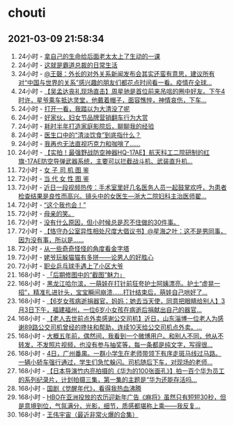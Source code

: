 # chouti
## 2021-03-09 21:58:34
1. 24小时 - [拿自己的生命给后面老太太上了生动的一课](https://dig.chouti.com//link/30407138)
1. 24小时 - [这就是霸道总裁的日常生活](https://dig.chouti.com//link/30407146)
1. 24小时 - [@王磬：外长的对外关系新闻发布会其实还蛮有意思，建议所有对“中国与世界的关系”感兴趣的朋友们都花点时间看一看。疫情在全球...](https://dig.chouti.com//link/30406013)
1. 24小时 - [【吴孟达丧礼现场直击】周星驰是首位前来吊唁的圈中好友。下午4时许，星爷乘车抵达灵堂，他戴着帽子，面容憔悴，神情哀伤，下车...](https://dig.chouti.com//link/30406528)
1. 24小时 - [打开一看，我踏以为大清没了呢](https://dig.chouti.com//link/30407608)
1. 24小时 - [好家伙，妇女节品牌营销翻车行为大赏](https://dig.chouti.com//link/30406330)
1. 24小时 - [耗时半年打造家庭影院后，聊聊我的经验](https://dig.chouti.com//link/30405008)
1. 24小时 - [医生口中的“清淡饮食”到底指什么？](https://dig.chouti.com//link/30408369)
1. 24小时 - [我再也无法直视巧克力和咖啡了......](https://dig.chouti.com//link/30409661)
1. 24小时 - [【实拍！最强野战防空神器HQ-17AE】航天科工二院研制的红旗-17AE防空导弹武器系统，主要可以拦截战斗机、武装直升机...](https://dig.chouti.com//link/30406540)
1. 72小时 - [女 子 司 机 图 鉴](https://dig.chouti.com//link/30405104)
1. 72小时 - [当 代 女 性 图 鉴](https://dig.chouti.com//link/30404410)
1. 72小时 - [近日一段视频热传：手术室里好几名医务人员一起鼓掌欢呼，为患者检查结果是良性而高兴。镜头中的女医生—浙大二院妇科主治医师翟...](https://dig.chouti.com//link/30403469)
1. 72小时 - [“这个我也会！”](https://dig.chouti.com//link/30399282)
1. 72小时 - [母亲的笑。](https://dig.chouti.com//link/30402763)
1. 72小时 - [没有什么原因，但小时候总是忍不住做的30件事。](https://dig.chouti.com//link/30405578)
1. 72小时 - [【恪守办公室异性相处尺度大倡议书】@星海之叶：这不是男同事，因为没有事，所以是……](https://dig.chouti.com//link/30400932)
1. 72小时 - [从一些奇奇怪怪的角度看金字塔](https://dig.chouti.com//link/30405491)
1. 72小时 - [姥爷玩躲猫猫有多拼——论男人的好胜心](https://dig.chouti.com//link/30397866)
1. 72小时 - [职业乒乓球手遇上了小区大爷](https://dig.chouti.com//link/30400682)
1. 168小时 - [「后期修图中的“截图”魅力」](https://dig.chouti.com//link/30391536)
1. 168小时 - [黑龙江哈尔滨，一萌娃在打针前狂夸护士阿姨漂亮。护士“虚晃一招”，精准扎进针头，宝宝瞬间崩溃……打针结束后，萌娃自己哄好了...](https://dig.chouti.com//link/30387239)
1. 168小时 - [【6岁女孩病逝捐器官，妈妈：她去当天使，同意把眼睛给别人】3月3日下午，福建福州，一位6岁小女孩在病逝后捐献出自己的器官...](https://dig.chouti.com//link/30396388)
1. 168小时 - [【老人去世前点外卖感谢公交司机】近日，山东淄博一位老人为感谢89路公交司机曾经的搀扶和帮助，连续10天给公交司机点外卖。...](https://dig.chouti.com//link/30398422)
1. 168小时 - [大概五年前，偶然间，我看到一个微博用户。和别人不同，他从不转发，不发照片视频，也没有参与抽奖等，每一条都是纯文字，写得很...](https://dig.chouti.com//link/30383123)
1. 168小时 - [4日，广州番禺。一群小学生在老师带领下有序走斑马线过马路。一辆小轿车强行通过，学生们急忙躲闪。司机随后下车，对现场的老师...](https://dig.chouti.com//link/30391546)
1. 168小时 - [【日本导演竹内亮拍摄的《华为的100张面孔》】拍一百个华为员工的系列纪录片，计划拍摄三集，第一集的主题是“华为还能存活吗...](https://dig.chouti.com//link/30387694)
1. 168小时 - [国剧《觉醒年代》，看得我热血沸腾](https://dig.chouti.com//link/30384826)
1. 168小时 - [HBO在亚洲投放的农历迎新年广告《麻将》虽然只有短短30秒，但是意境到位，气氛满分，光影，细节，质感都堪称上乘——我反复...](https://dig.chouti.com//link/30397202)
1. 168小时 - [王伟宇宙（最近非常火爆的合集）](https://dig.chouti.com//link/30395120)
